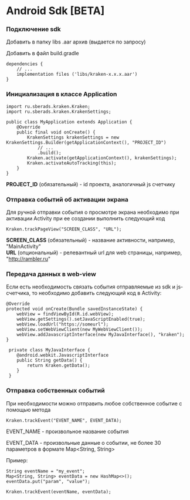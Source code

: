 # Android Sdk \[BETA]

### Подключение sdk

Добавить в папку libs .aar архив (выдается по запросу)

Добавить в файл build.gradle&#x20;

```
dependencies {
    // ...
    implementation files ('libs/kraken-x.x.x.aar')
}
```

### Инициализация в классе Application

```
import ru.sberads.kraken.Kraken;
import ru.sberads.kraken.KrakenSettings;

public class MyApplication extends Application {
    @Override
    public final void onCreate() {
        KrakenSettings krakenSettings = new KrakenSettings.Builder(getApplicationContext(), "PROJECT_ID")
            // ...
            .build();
        Kraken.activate(getApplicationContext(), krakenSettings);
        Kraken.activateAutoTracking(this);
    }
}
```

**PROJECT\_ID** (обязательный) - id проекта, аналогичный js счетчику

### Отправка событий об активации экрана

Для ручной отправки события о просмотре экрана необходимо при активации Activity при ее создании выполнить следующий код

```
Kraken.trackPageView("SCREEN_CLASS", "URL");
```

**SCREEN\_CLASS** (обязательный) - название активности, например, "MainActivity"\
**URL** (опциональный) - релевантный url для web страницы, например, "http://rambler.ru"

### Передача данных в web-view

Если есть необходимость связать события отправляемые из sdk и js-счетчика, то необходимо добавить следующий код в Activity:

```
@Override
protected void onCreate(Bundle savedInstanceState) {
    webView = findViewById(R.id.webView);
    webView.getSettings().setJavaScriptEnabled(true);
    webView.loadUrl("https://someurl");
    webView.setWebViewClient(new MyWebViewClient());
    webView.addJavascriptInterface(new MyJavaInterface(), "kraken");
}

 private class MyJavaInterface {
    @android.webkit.JavascriptInterface
    public String getData() {
        return Kraken.getData();
    }
 }
```

### Отправка собственных событий

При необходимости можно отправить любое собственное событие с помощью метода

```
Kraken.trackEvent("EVENT_NAME", EVENT_DATA);
```

EVENT\_NAME - произвольное название события

EVENT\_DATA - произвольные данные о событии, не более 30 параметров в формате Map\<String, String>

Пример:

```
String eventName = "my_event";
Map<String, String> eventData = new HashMap<>();
eventData.put("param", "value");

Kraken.trackEvent(eventName, eventData);
```
